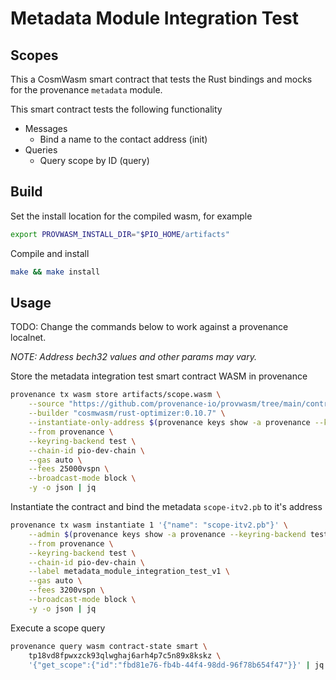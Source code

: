 # Metadata Module Integration Test

## Scopes

This a CosmWasm smart contract that tests the Rust bindings and mocks for the provenance `metadata`
module.

This smart contract tests the following functionality

- Messages
  - Bind a name to the contact address (init)
- Queries
  - Query scope by ID (query)

## Build

Set the install location for the compiled wasm, for example

```bash
export PROVWASM_INSTALL_DIR="$PIO_HOME/artifacts"
```

Compile and install

```bash
make && make install
```

## Usage

TODO: Change the commands below to work against a provenance localnet.

_NOTE: Address bech32 values and other params may vary._

Store the metadata integration test smart contract WASM in provenance

```bash
provenance tx wasm store artifacts/scope.wasm \
    --source "https://github.com/provenance-io/provwasm/tree/main/contracts/scope" \
    --builder "cosmwasm/rust-optimizer:0.10.7" \
    --instantiate-only-address $(provenance keys show -a provenance --keyring-backend test) \
    --from provenance \
    --keyring-backend test \
    --chain-id pio-dev-chain \
    --gas auto \
    --fees 25000vspn \
    --broadcast-mode block \
    -y -o json | jq
```

Instantiate the contract and bind the metadata `scope-itv2.pb` to it's address

```bash
provenance tx wasm instantiate 1 '{"name": "scope-itv2.pb"}' \
    --admin $(provenance keys show -a provenance --keyring-backend test) \
    --from provenance \
    --keyring-backend test \
    --chain-id pio-dev-chain \
    --label metadata_module_integration_test_v1 \
    --gas auto \
    --fees 3200vspn \
    --broadcast-mode block \
    -y -o json | jq
```

Execute a scope query

```bash
provenance query wasm contract-state smart \
    tp18vd8fpwxzck93qlwghaj6arh4p7c5n89x8kskz \
    '{"get_scope":{"id":"fbd81e76-fb4b-44f4-98dd-96f78b654f47"}}' | jq
```
